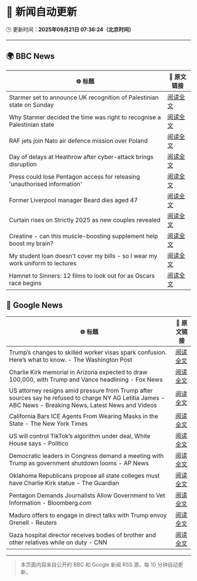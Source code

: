 # 🧠 新闻自动更新

🕒 更新时间：**2025年09月21日 07:36:24（北京时间）**

---

## 🌍 BBC News

| 🌐 标题 | 🔗 原文链接 |
|--------|-------------|
| Starmer set to announce UK recognition of Palestinian state on Sunday | [阅读全文](https://www.bbc.com/news/articles/ce800enrglzo?at_medium=RSS&at_campaign=rss) |
| Why Starmer decided the time was right to recognise a Palestinian state | [阅读全文](https://www.bbc.com/news/articles/cp9848kxp2go?at_medium=RSS&at_campaign=rss) |
| RAF jets join Nato air defence mission over Poland | [阅读全文](https://www.bbc.com/news/articles/c4g7752w1ygo?at_medium=RSS&at_campaign=rss) |
| Day of delays at Heathrow after cyber-attack brings disruption | [阅读全文](https://www.bbc.com/news/articles/c3drpgv33pxo?at_medium=RSS&at_campaign=rss) |
| Press could lose Pentagon access for releasing 'unauthorised information' | [阅读全文](https://www.bbc.com/news/articles/cwywwjevprwo?at_medium=RSS&at_campaign=rss) |
| Former Liverpool manager Beard dies aged 47 | [阅读全文](https://www.bbc.com/sport/football/articles/c0r00qx5llko?at_medium=RSS&at_campaign=rss) |
| Curtain rises on Strictly 2025 as new couples revealed | [阅读全文](https://www.bbc.com/news/articles/cy9nnl78dgzo?at_medium=RSS&at_campaign=rss) |
| Creatine - can this muscle-boosting supplement help boost my brain? | [阅读全文](https://www.bbc.com/news/articles/c2lx7klzvpko?at_medium=RSS&at_campaign=rss) |
| My student loan doesn't cover my bills - so I wear my work uniform to lectures | [阅读全文](https://www.bbc.com/news/articles/cly68e6r621o?at_medium=RSS&at_campaign=rss) |
| Hamnet to Sinners: 12 films to look out for as Oscars race begins | [阅读全文](https://www.bbc.com/news/articles/cd9y7qx7gqno?at_medium=RSS&at_campaign=rss) |

## 📰 Google News

| 🌐 标题 | 🔗 原文链接 |
|--------|-------------|
| Trump’s changes to skilled worker visas spark confusion. Here’s what to know. - The Washington Post | [阅读全文](https://news.google.com/rss/articles/CBMinAFBVV95cUxNaU1Ibi12TFhXaExwdDJESzVrQzBHdTRDYmZVTV9HbjNNNVBacktPLUk4MGFZMHlRaDBTX21QNGtkNTJKLXZRaGs3QVZFVmRHMVpKY0VVek9URTkza1JPN2VOUHdPTVpqSzRMbHk5aUNrcElTYXRUMDBXdXdYMmxYc083VlBjNUZmcEphN3diSUVXUzdVMzQtQzF3RHE?oc=5) |
| Charlie Kirk memorial in Arizona expected to draw 100,000, with Trump and Vance headlining - Fox News | [阅读全文](https://news.google.com/rss/articles/CBMihgFBVV95cUxOVV9XRF9qd0RoR0dyaHdxdVdOSFhTM1VVOUU5bXJYOTJlTVdzTHE0VGdadTdULVpMRVJhdzA1bGJEQWtQOGJwc2V1VjRuMV9NS0xyX1hWV28yeVlDU3JpSUdBd25wb1VoU1JEQzJlMEE4MGQ1cnR6aS1US0hNRFZkTVVHd3dlZ9IBiwFBVV95cUxQdUhINjVPVzN4dG1YUUpRcExmbVVIMDFPNnVrOVl3MmR3THN5bUhlRWdJdG1fSlhHbVhHczR5N09HUTJLUWZfbXhvTjR0OGhJbmFiQzI3c2dsaWxSVjFxZnc5ZlY1X0RNNGJPc0taYjRIVHhyWTdDaFdwUGxtSld1TG5MMGJKZ09famw4?oc=5) |
| US attorney resigns amid pressure from Trump after sources say he refused to charge NY AG Letitia James - ABC News - Breaking News, Latest News and Videos | [阅读全文](https://news.google.com/rss/articles/CBMimwFBVV95cUxQbDgtMDVSNG96UDRJVEsyUHZ4eXNzVXJtc3VYRFVNZU1xLVYtbnlhbTB2V19TN1hOT0U4ejFKQjgteTZVQXY0ZmYxRi11djY1cUFfTXV5Z2hhcElWenhraGtwNXQ3cTFqdDdtNjVnUm9iOGhsWG1DZ0E1VzRXMWhoUThlMWJkbmN6MTU3cW84QkItN3VpRDhVYjVPb9IBoAFBVV95cUxNSjhZYkZfcTZBUk1iS213Y3VyY1NHWjBIdFg4RDZCMldmVWs1MERYbG5NLUhDTlJYUElnXzF5cC1tODJnel9BRWx5ZzlzaWtJcUw4QWtkVWVacjRwbE1CcWVoenFhTXBodlVJYnpxMmxRUFEwVnUwYzFMNll6cjVoVkhUeDVJczBXd285T0lkbFF0RlBSd0JSMENxWWlLMHc2?oc=5) |
| California Bars ICE Agents From Wearing Masks in the State - The New York Times | [阅读全文](https://news.google.com/rss/articles/CBMif0FVX3lxTE1ETldCMTYxLU9EbWhNZlNwQzhDYl9EQ01TdGp3NHRfVnZ3N0lCWV92M2JOMGZBLWlRenZhMkcyVmRYaUZUQTZWYWlRc18zTXlGeFY0TDdseTUybTZCVmhQbHhWS0JZbGR1VHB0bkhkeXFERXBrbWFVVU1OaVFXV0U?oc=5) |
| US will control TikTok’s algorithm under deal, White House says - Politico | [阅读全文](https://news.google.com/rss/articles/CBMigwFBVV95cUxPdDJtQXNwQjJJUDJxUHVyOUJIcDR1VERGZkJKRnpQcGhpY283YjdmOHA3bDR0U2JvVjJ0Zlg3U0swSVExYTd4VTNoWHpEd3VYQmtCeEpjZDUxR05tUllJZlQwRlkyMmhFQjlyYTJMbElKeFN4SnNRaWtwLWRWV3UtZTd2aw?oc=5) |
| Democratic leaders in Congress demand a meeting with Trump as government shutdown looms - AP News | [阅读全文](https://news.google.com/rss/articles/CBMisAFBVV95cUxQQXprQ2FzVXJFWjJTeFVHRG5sMDlnRmEyTHI3MVNQc05NTTlBS19lTEVtVk93alljTDdLaEFEbFM2QksyNzQxRVZ1SWF2ZUp0WmFrUXNZYl9kYndYR2h2cE55UkY0aDhjeHlHaDFNSEZEcElDNDBRTVJ4aWs1d19wR0puX0V6RjdhX0pYT1Fhb1hsdGhYaERJS25UY3JjOWlMTUdJN08zR2psY3VfckNVcQ?oc=5) |
| Oklahoma Republicans propose all state colleges must have Charlie Kirk statue - The Guardian | [阅读全文](https://news.google.com/rss/articles/CBMiiAFBVV95cUxQRVZpLU5xNFRIREZXV3lXSlUtbXpSczMtdHgwTC1QaVpFZmktZTZaRUtFbFFpdG9aaEJjNEJBOXlyR0ZMUldQUkMwZmRYUVdTRjZXVzJSOEZtMlNpNzBocXVOZ1lWVVhnai0zR2lKN1VocDBTRFZ3TDlDbTl1M2lsTkpZTXJQNDJY?oc=5) |
| Pentagon Demands Journalists Allow Government to Vet Information - Bloomberg.com | [阅读全文](https://news.google.com/rss/articles/CBMitgFBVV95cUxQYlhncEJzM3dpVlpCSUVzTXFSMGVWbmRCN2lYY3VLTW1xYlNuSHg4WVZuNjdMTGRVSFREZkp0dk9ja3Z2UWFqU2Fxc3Z3RHduRU1henF1cFpZTnRHb0k2QmNTWDRhYlpjNXE3eERRWXFOTlVoRERpbm1EdzNKSE1PSGY5V0RHMHRwZ2I0d0JHNE5hTlNzWE5VNWsxSXF5aFJBeHV0UzM3Q0xXaVVWaVdpMlIzYlFrdw?oc=5) |
| Maduro offers to engage in direct talks with Trump envoy Grenell - Reuters | [阅读全文](https://news.google.com/rss/articles/CBMirgFBVV95cUxPU2JlZTJfd0VpM2tIMUhacnZKVjlzQkdQTW9BOHBZYkZSVC10WVRfYW0wbnd4WU9yMG01UW5LVXZPSGd6aGlvTkJrZGdNTHVyRm9QR0xzeUVLcW5sTlB5UHdQa1d4RWlNS2ROdmo5ZkpNNUdIdGU4RW5iMEN5amFpRUg4czhRb0F1ZmQ5d0RtN05XWXpTQzdKSk1OTGh1VWpvcldSQ180LW5mOUZsYUE?oc=5) |
| Gaza hospital director receives bodies of brother and other relatives while on duty - CNN | [阅读全文](https://news.google.com/rss/articles/CBMinwFBVV95cUxQT1VjNmZmNW9KcDNZSVE1R2gzamxlSFRnOUtDTW1EcklUeGdhc0VUTk13dDFRb2RQcWdvYXVlQ1YtTzV3em1aZ0tRTGlOTTV4cXZsQ2twVjBGaVV4ZktqenNPbU1IRHJfeHI3eDljcTlqQkg3X1FTaEdFMWFsc3liTUpaU09VRUJ3WjgyUERrd292aXY0RFk4aXhrN1g0ckE?oc=5) |

---
> 本页面内容来自公开的 BBC 和 Google 新闻 RSS 源，每 10 分钟自动更新。